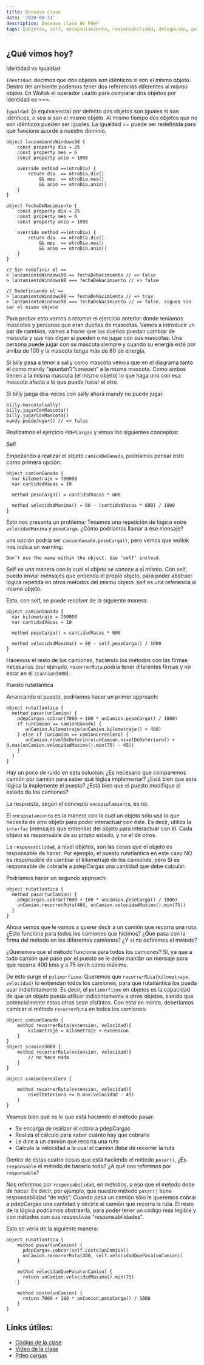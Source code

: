 ```yaml
---
title: Doceava clase
date: '2020-08-31'
description: Doceava clase de PdeP
tags: [objetos, self, encapsulamiento, responsabilidad, delegación, polimorfismo.]
---
```


## ¿Qué vimos hoy?

Identidad vs Igualdad

`Identidad`: decimos que dos objetos son idénticos si son el mismo objeto. Dentro del ambiente podemos tener dos referencias diferentes al mismo objeto. En Wollok el operador usado para comparar dos objetos por identidad es ===.

`Igualdad`: (o equivalencia) por defecto dos objetos son iguales si son idénticos, o sea si son el mismo objeto. Al mismo tiempo dos objetos que no son idénticos pueden ser iguales. La igualdad == puede ser redefinida para que funcione acorde a nuestro dominio.

```
object lanzamientoWindows98 {
	const property dia = 25
	const property mes = 6
	const property anio = 1998
	
	override method ==(otroDia) {
		return dia  == otroDia.dia()
			&& mes  == otroDia.mes()
			&& anio == otroDia.anio()
	}
}

object fechaDeNacimiento {
	const property dia = 25
	const property mes = 6
	const property anio = 1998
	
	override method ==(otroDia) {
		return dia  == otroDia.dia()
			&& mes  == otroDia.mes()
			&& anio == otroDia.anio()
	}	
}

// Sin redefinir el ==
> lanzamientoWindows98 == fechaDeNacimiento // => false
> lanzamientoWindows98 === fechaDeNacimiento // => false

// Redefiniendo el ==
> lanzamientoWindows98 == fechaDeNacimiento // => true
> lanzamientoWindows98 === fechaDeNacimiento // => false, siguen sin ser el mismo objeto
```


Para probar esto vamos a retomar el ejercicio anterior donde teníamos mascotas y personas que eran dueñas de mascotas. Vamos a introducir un par de cambios, vamos a hacer que los dueños puedan cambiar de mascota y que nos digan si pueden o no jugar con sus mascotas. Una persona puede jugar con su mascota siempre y cuando su energía esté por arriba de 100 y la mascota tenga más de 80 de energía.
 
Si billy pasa a tener a sally como mascota vemos que en el diagrama tanto él como mandy “apuntan”/”conocen” a la misma mascota. Como ambos tienen a la misma mascota (el mismo objeto) lo que haga uno con esa mascota afecta a lo que pueda hacer el otro.
 
Si billy juega dos veces con sally ahora mandy no puede jugar.

```
billy.mascota(sally)
billy.jugarConMascota()
billy.jugarConMascota()
mandy.puedeJugar() // => false
```

Realizamos el ejercicio `PDEPCargas` y vimos los siguientes conceptos:

Self

Empezando a realizar el objeto `camionDeGanado`, podríamos pensar esto como primera opción:

```
object camionGanado {
  var kilometraje = 700000
  var cantidadVacas = 10

  method pesoCarga() = cantidadVacas * 600

  method velocidadMaxima() = 80 - (cantidadVacas * 600) / 1000
}
```
 
Esto nos presenta un problema: Tenemos una repetición de lógica entre `velocidadMaxima` y `pesoCarga`. ¿Cómo podríamos llamar a ese mensaje?

una opción podría ser `camionGanado.pesoCarga()`, pero vemos que wollok nos indica un warning:

`Don’t use the name within the object. Use ‘self’ instead.`

Self es una manera con la cual el objeto se conoce a sí mismo. Con self, puedo enviar mensajes que entienda el propio objeto, para poder abstraer lógica repetida en otros métodos del mismo objeto. self es una referencia al mismo objeto.

Esto, con self, se puede resolver de la siguiente manera:

```
object camionGanado {
  var kilometraje = 700000
  var cantidadVacas = 10

  method pesoCarga() = cantidadVacas * 600

  method velocidadMaxima() = 80 - self.pesoCarga() / 1000
}
```

Hacemos el resto de los camiones, haciendo los métodos con las firmas necesarias (por ejemplo, `recorrerRuta` podría tener diferentes firmas y no estar en el `scannion5000`).

Puesto rutatlántica

Arrancando el puesto, podríamos hacer un primer approach:

```
object rutatlantica {
  method pasar(unCamion) {
    pdepCargas.cobrar(7000 + 100 * unCamion.pesoCarga() / 1000)
    if (unCamion == camionGanado) {
       unCamion.kilometraje(unCamion.kilometraje() + 400)
    } else if (unCamion == camionCerealero) {
       unCamion.nivelDeDeterioro(unCamion.nivelDeDeterioro() + 0.max(unCamion.velocidadMaxima().min(75) - 45))
    }
  }
}
```

Hay un poco de ruido en esta solución: ¿Es necesario que comparemos camión por camión para saber qué lógica implementar? ¿Está bien que esta lógica la implemente el puesto? ¿Está bien que el puesto modifique el estado de los camiones?

La respuesta, según el concepto `encapsulamiento`, es no.

El `encapsulamiento` es la manera con la cual un objeto sólo usa lo que necesita de otro objeto para poder interactuar con éste. Es decir, utiliza la `interfaz` (mensajes que entiende) del objeto para interactuar con él. Cada objeto es responsable de su propio estado, y no el de otros.

La `responsabilidad`, a nivel objetos, son las cosas que el objeto es responsable de hacer. Por ejemplo, el puesto rutatlantica en este caso NO es responsable de cambiar el kilometraje de los camiones, pero SI es responsable de cobrarle a pdepCargas una cantidad que debe calcular.

Podríamos hacer un segundo approach:

```
object rutatlantica {
  method pasar(unCamion) {
    pdepCargas.cobrar(7000 + 100 * unCamion.pesoCarga() / 1000)
    unCamion.recorrerRuta(400, unCamion.velocidadMaxima().min(75))
  }
}
```

Ahora vemos que le vamos a querer decir a un camión que recorra una ruta. ¿Esto funciona para todos los camiones que hicimos? ¿Qué pasa con la firma del método en los diferentes camiones? ¿Y si no definimos el método?

¿Queremos que el método funcione para todos los camiones? Sí, ya que a todo camión que pase por el puesto se le debe mandar un mensaje para que recorra 400 kms y a 75 km/h como máximo.

De esto surge el `polimorfismo`: Queremos que `recorrerRuta(kilometraje, velocidad)` lo entiendan todos los camiones, para que rutatlántica los pueda usar indistintamente. Es decir, el `polimorfismo` en objetos es la capacidad de que un objeto pueda utilizar indistintamente a otros objetos, siendo que potencialmente estos otros sean distintos. Con esto en mente, deberíamos cambiar el método `recorrerRuta` en todos los camiones:

```
object camionGanado {
	method recorrerRuta(extension, velocidad){
		kilometraje = kilometraje + extension
	}
}
object scanion5000 {
	method recorrerRuta(extension, velocidad){
		// no hace nada
	}
}

object camionCerealero {

	method recorrerRuta(extension, velocidad){
		nivelDeterioro += 0.max(velocidad - 45)
	}
}
```

Veamos bien qué es lo que está haciendo el método pasar:

- Se encarga de realizar el cobro a pdepCargas
- Realiza el cálculo para saber cuánto hay que cobrarle
- Le dice a un camión que recorra una ruta
- Calcula la velocidad a la cual el camión debe de recorrer la ruta


Dentro de estas cuatro cosas que está haciendo el método `pasar()`, ¿Es `responsable` el método de hacerlo todo? ¿A qué nos referimos por `responsable`?

Nos referimos por `responsabilidad`, en métodos, a eso que el método debe de hacer. Es decir, por ejemplo, que nuestro método `pasar()` tiene responsabilidad “de más”: Cuando pasa un camión sólo le queremos cobrar a pdepCargas una cantidad y decirle al camión que recorra la ruta. El resto de la lógica podríamos abstraerla, para poder tener un código más legible y con métodos con sus respectivas “responsabilidades”.


Esto se vería de la siguiente manera:

```
object rutatlantica {
	method pasar(unCamion) {
	  pdepCargas.cobrar(self.costo(unCamion))
	  unCamion.recorrerRuta(400, self.velocidadQuePasa(unCamion))
	}

	method velocidadQuePasa(unCamion) {
	  return unCamion.velocidadMaxima().min(75)
	}

	method costo(unCamion) {
	  return 7000 + 100 * unCamion.pesoCarga() / 1000
	}
}
```

## Links útiles:

- [Código de la clase]()
- [Video de la clase]()
- [Pdep cargas]()

